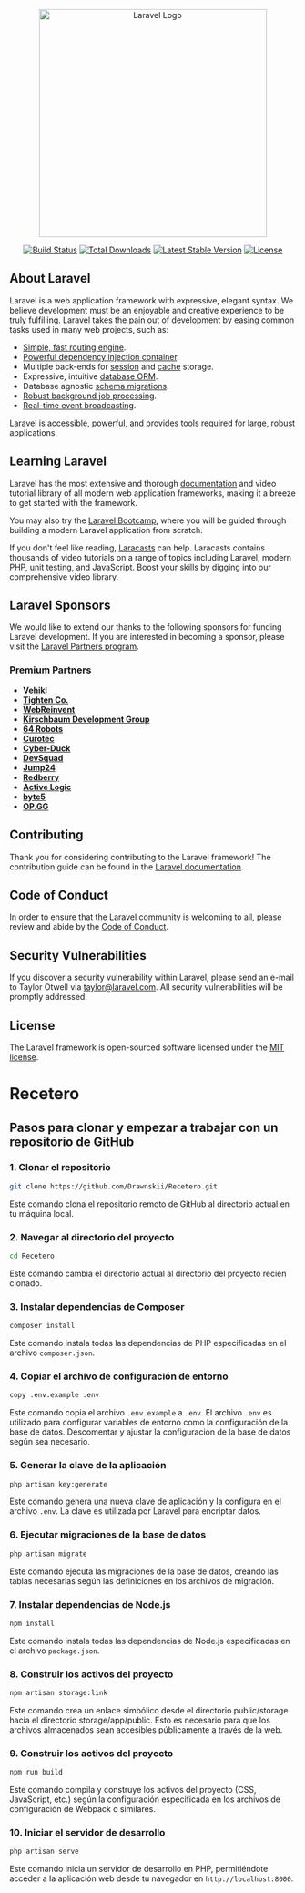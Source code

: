 <p align="center"><a href="https://laravel.com" target="_blank"><img src="https://raw.githubusercontent.com/laravel/art/master/logo-lockup/5%20SVG/2%20CMYK/1%20Full%20Color/laravel-logolockup-cmyk-red.svg" width="400" alt="Laravel Logo"></a></p>

<p align="center">
<a href="https://github.com/laravel/framework/actions"><img src="https://github.com/laravel/framework/workflows/tests/badge.svg" alt="Build Status"></a>
<a href="https://packagist.org/packages/laravel/framework"><img src="https://img.shields.io/packagist/dt/laravel/framework" alt="Total Downloads"></a>
<a href="https://packagist.org/packages/laravel/framework"><img src="https://img.shields.io/packagist/v/laravel/framework" alt="Latest Stable Version"></a>
<a href="https://packagist.org/packages/laravel/framework"><img src="https://img.shields.io/packagist/l/laravel/framework" alt="License"></a>
</p>

## About Laravel

Laravel is a web application framework with expressive, elegant syntax. We believe development must be an enjoyable and creative experience to be truly fulfilling. Laravel takes the pain out of development by easing common tasks used in many web projects, such as:

- [Simple, fast routing engine](https://laravel.com/docs/routing).
- [Powerful dependency injection container](https://laravel.com/docs/container).
- Multiple back-ends for [session](https://laravel.com/docs/session) and [cache](https://laravel.com/docs/cache) storage.
- Expressive, intuitive [database ORM](https://laravel.com/docs/eloquent).
- Database agnostic [schema migrations](https://laravel.com/docs/migrations).
- [Robust background job processing](https://laravel.com/docs/queues).
- [Real-time event broadcasting](https://laravel.com/docs/broadcasting).

Laravel is accessible, powerful, and provides tools required for large, robust applications.

## Learning Laravel

Laravel has the most extensive and thorough [documentation](https://laravel.com/docs) and video tutorial library of all modern web application frameworks, making it a breeze to get started with the framework.

You may also try the [Laravel Bootcamp](https://bootcamp.laravel.com), where you will be guided through building a modern Laravel application from scratch.

If you don't feel like reading, [Laracasts](https://laracasts.com) can help. Laracasts contains thousands of video tutorials on a range of topics including Laravel, modern PHP, unit testing, and JavaScript. Boost your skills by digging into our comprehensive video library.

## Laravel Sponsors

We would like to extend our thanks to the following sponsors for funding Laravel development. If you are interested in becoming a sponsor, please visit the [Laravel Partners program](https://partners.laravel.com).

### Premium Partners

- **[Vehikl](https://vehikl.com/)**
- **[Tighten Co.](https://tighten.co)**
- **[WebReinvent](https://webreinvent.com/)**
- **[Kirschbaum Development Group](https://kirschbaumdevelopment.com)**
- **[64 Robots](https://64robots.com)**
- **[Curotec](https://www.curotec.com/services/technologies/laravel/)**
- **[Cyber-Duck](https://cyber-duck.co.uk)**
- **[DevSquad](https://devsquad.com/hire-laravel-developers)**
- **[Jump24](https://jump24.co.uk)**
- **[Redberry](https://redberry.international/laravel/)**
- **[Active Logic](https://activelogic.com)**
- **[byte5](https://byte5.de)**
- **[OP.GG](https://op.gg)**

## Contributing

Thank you for considering contributing to the Laravel framework! The contribution guide can be found in the [Laravel documentation](https://laravel.com/docs/contributions).

## Code of Conduct

In order to ensure that the Laravel community is welcoming to all, please review and abide by the [Code of Conduct](https://laravel.com/docs/contributions#code-of-conduct).

## Security Vulnerabilities

If you discover a security vulnerability within Laravel, please send an e-mail to Taylor Otwell via [taylor@laravel.com](mailto:taylor@laravel.com). All security vulnerabilities will be promptly addressed.

## License

The Laravel framework is open-sourced software licensed under the [MIT license](https://opensource.org/licenses/MIT).

# Recetero

## Pasos para clonar y empezar a trabajar con un repositorio de GitHub

### 1. Clonar el repositorio
```bash
git clone https://github.com/Drawnskii/Recetero.git
```
Este comando clona el repositorio remoto de GitHub al directorio actual en tu máquina local.

### 2. Navegar al directorio del proyecto
```bash
cd Recetero
```
Este comando cambia el directorio actual al directorio del proyecto recién clonado.

### 3. Instalar dependencias de Composer
```bash
composer install
```
Este comando instala todas las dependencias de PHP especificadas en el archivo `composer.json`.

### 4. Copiar el archivo de configuración de entorno
```bash
copy .env.example .env
```
Este comando copia el archivo `.env.example` a `.env`. El archivo `.env` es utilizado para configurar variables de entorno como la configuración de la base de datos. Descomentar y ajustar la configuración de la base de datos según sea necesario.

### 5. Generar la clave de la aplicación
```bash
php artisan key:generate
```
Este comando genera una nueva clave de aplicación y la configura en el archivo `.env`. La clave es utilizada por Laravel para encriptar datos.

### 6. Ejecutar migraciones de la base de datos
```bash
php artisan migrate
```
Este comando ejecuta las migraciones de la base de datos, creando las tablas necesarias según las definiciones en los archivos de migración.

### 7. Instalar dependencias de Node.js
```bash
npm install
```
Este comando instala todas las dependencias de Node.js especificadas en el archivo `package.json`.

### 8. Construir los activos del proyecto
```bash
npm artisan storage:link
```
Este comando crea un enlace simbólico desde el directorio public/storage hacia el directorio storage/app/public. Esto es necesario para que los archivos almacenados sean accesibles públicamente a través de la web.

### 9. Construir los activos del proyecto
```bash
npm run build
```
Este comando compila y construye los activos del proyecto (CSS, JavaScript, etc.) según la configuración especificada en los archivos de configuración de Webpack o similares.

### 10. Iniciar el servidor de desarrollo
```bash
php artisan serve
```
Este comando inicia un servidor de desarrollo en PHP, permitiéndote acceder a la aplicación web desde tu navegador en `http://localhost:8000`.
